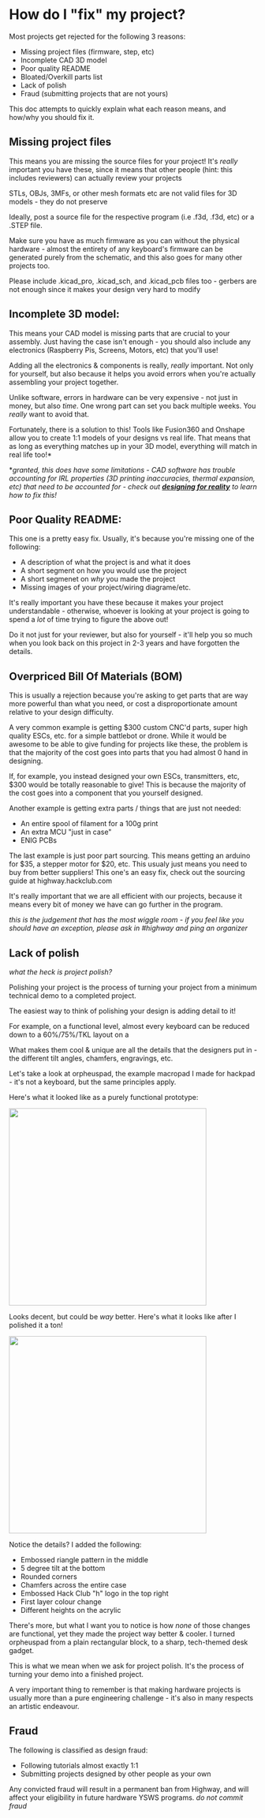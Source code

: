 # How do I "fix" my project?

Most projects get rejected for the following 3 reasons:
- Missing project files (firmware, step, etc)
- Incomplete CAD 3D model
- Poor quality README
- Bloated/Overkill parts list
- Lack of polish
- Fraud (submitting projects that are not yours)

This doc attempts to quickly explain what each reason means, and how/why you should fix it.

## Missing project files
This means you are missing the source files for your project! It's *really* important you have these, since it means that other people (hint: this includes reviewers) can actually review your projects

STLs, OBJs, 3MFs, or other mesh formats etc are not valid files for 3D models - they do not preserve 

Ideally, post a source file for the respective program (i.e .f3d, .f3d, etc) or a .STEP file.

Make sure you have as much firmware as you can without the physical hardware - almost the entirety of any keyboard's firmware can be generated purely from the schematic, and this also goes for many other projects too.

Please include .kicad_pro, .kicad_sch, and .kicad_pcb files too - gerbers are not enough since it makes your design very hard to modify

## Incomplete 3D model:
This means your CAD model is missing parts that are crucial to your assembly. Just having the case isn't enough - you should also include any electronics (Raspberry Pis, Screens, Motors, etc) that you'll use!

Adding all the electronics & components is really, *really* important. Not only for yourself, but also because it helps you avoid errors when you're actually assembling your project together.

Unlike software, errors in hardware can be very expensive - not just in money, but also *time*. One wrong part can set you back multiple weeks. You *really* want to avoid that.

Fortunately, there is a solution to this! Tools like Fusion360 and Onshape allow you to create 1:1 models of your designs vs real life. That means that as long as everything matches up in your 3D model, everything will match in real life too!*

**granted, this does have some limitations - CAD software has trouble accounting for IRL properties (3D printing inaccuracies, thermal expansion, etc) that need to be accounted for - check out **[designing for reality](/docs/design-reality)** to learn how to fix this!*

## Poor Quality README:

This one is a pretty easy fix. Usually, it's because you're missing one of the following:

- A description of what the project is and what it does
- A short segment on how you would use the project
- A short segmenet on *why* you made the project
- Missing images of your project/wiring diagrame/etc.

It's really important you have these because it makes your project understandable - otherwise, whoever is looking at your project is going to spend a *lot* of time trying to figure the above out!

Do it not just for your reviewer, but also for yourself - it'll help you so much when you look back on this project in 2-3 years and have forgotten the details.

## Overpriced Bill Of Materials (BOM)

This is usually a rejection because you're asking to get parts that are way more powerful than what you need, or cost a disproportionate amount relative to your design difficulty.

A very common example is getting $300 custom CNC'd parts, super high quality ESCs, etc. for a simple battlebot or drone. While it would be awesome to be able to give funding for projects like these, the problem is that the majority of the cost goes into parts that you had almost 0 hand in designing. 

If, for example, you instead designed your own ESCs, transmitters, etc, $300 would be totally reasonable to give! This is because the majority of the cost goes into a component that you yourself designed.

Another example is getting extra parts / things that are just not needed:
- An entire spool of filament for a 100g print
- An extra MCU "just in case"
- ENIG PCBs

The last example is just poor part sourcing. This means getting an arduino for $35, a stepper motor for $20, etc. This usualy just means you need to buy from better suppliers! This one's an easy fix, check out the sourcing guide at highway.hackclub.com

It's really important that we are all efficient with our projects, because it means every bit of money we have can go further in the program.

*this is the judgement that has the most wiggle room - if you feel like you should have an exception, please ask in #highway and ping an organizer*

## Lack of polish

*what the heck is project polish?*

Polishing your project is the process of turning your project from a minimum technical demo to a completed project.

The easiest way to think of polishing your design is adding detail to it!

For example, on a functional level, almost every keyboard can be reduced down to a 60%/75%/TKL layout on a 

What makes them cool & unique are all the details that the designers put in - the different tilt angles, chamfers, engravings, etc. 

Let's take a look at orpheuspad, the example macropad I made for hackpad - it's not a keyboard, but the same principles apply.

Here's what it looked like as a purely functional prototype:

<img src="https://hc-cdn.hel1.your-objectstorage.com/s/v3/600c5d170ef8341a36e90ad14c53245d383afd15_image.png" width="400"/>

Looks decent, but could be *way* better. Here's what it looks like after I polished it a ton!

<img src="https://hc-cdn.hel1.your-objectstorage.com/s/v3/a00982621f8f94532ac8d508a83f39504c0a2b4c_image.png" width="400"/>

Notice the details? I added the following:
- Embossed riangle pattern in the middle
- 5 degree tilt at the bottom
- Rounded corners
- Chamfers across the entire case
- Embossed Hack Club "h" logo in the top right
- First layer colour change
- Different heights on the acrylic

There's more, but what I want you to notice is how *none* of those changes are functional, yet they made the project way better & cooler. I turned orpheuspad from a plain rectangular block, to a sharp, tech-themed desk gadget.

This is what we mean when we ask for project polish. It's the process of turning your demo into a finished project.

A very important thing to remember is that making hardware projects is usually more than a pure engineering challenge - it's also in many respects an artistic endeavour.

<!-- (need help making it look good? check out the guide here) -->

## Fraud

The following is classified as design fraud:

- Following tutorials almost exactly 1:1
- Submitting projects designed by other people as your own

Any convicted fraud will result in a permanent ban from Highway, and will affect your eligibility in future hardware YSWS programs. *do not commit fraud*